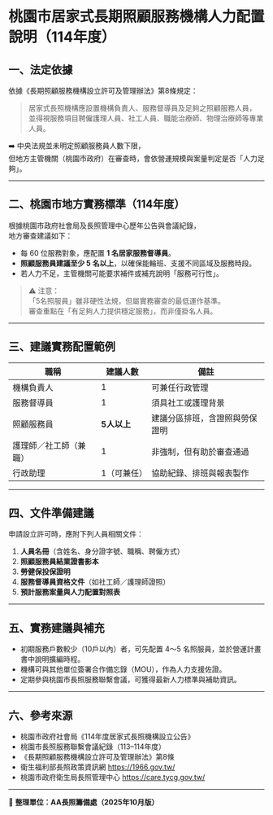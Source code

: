 # 桃園市居家式長期照顧服務機構人力配置說明（114年度）

## 一、法定依據
依據《長期照顧服務機構設立許可及管理辦法》第8條規定：

> 居家式長照機構應設置機構負責人、服務督導員及足夠之照顧服務人員，  
> 並得視服務項目聘僱護理人員、社工人員、職能治療師、物理治療師等專業人員。

➡️ 中央法規並未明定照顧服務員人數下限，  
但地方主管機關（桃園市政府）在審查時，會依營運規模與案量判定是否「人力足夠」。

---

## 二、桃園市地方實務標準（114年度）
根據桃園市政府社會局及長照管理中心歷年公告與會議紀錄，  
地方審查建議如下：

- 每 60 位服務對象，應配置 **1 名居家服務督導員**。  
- **照顧服務員建議至少 5 名以上**，以確保能輪班、支援不同區域及服務時段。  
- 若人力不足，主管機關可能要求補件或補充說明「服務可行性」。

> ⚠️ 注意：  
> 「5名照服員」雖非硬性法規，但屬實務審查的最低運作基準。  
> 審查重點在「有足夠人力提供穩定服務」，而非僅掛名人員。

---

## 三、建議實務配置範例

| 職稱 | 建議人數 | 備註 |
|------|-----------|------|
| 機構負責人 | 1 | 可兼任行政管理 |
| 服務督導員 | 1 | 須具社工或護理背景 |
| 照顧服務員 | **5人以上** | 建議分區排班，含證照與勞保證明 |
| 護理師／社工師（兼職） | 1 | 非強制，但有助於審查通過 |
| 行政助理 | 1（可兼任） | 協助紀錄、排班與報表製作 |

---

## 四、文件準備建議
申請設立許可時，應附下列人員相關文件：

1. **人員名冊**（含姓名、身分證字號、職稱、聘僱方式）  
2. **照顧服務員結業證書影本**  
3. **勞健保投保證明**  
4. **服務督導員資格文件**（如社工師／護理師證照）  
5. **預計服務案量與人力配置對照表**

---

## 五、實務建議與補充
- 初期服務戶數較少（10戶以內）者，可先配置 4～5 名照服員，並於營運計畫書中說明擴編時程。  
- 機構可與其他單位簽署合作備忘錄（MOU），作為人力支援佐證。  
- 定期參與桃園市長照服務聯繫會議，可獲得最新人力標準與補助資訊。  

---

## 六、參考來源
- 桃園市政府社會局《114年度居家式長照機構設立公告》  
- 桃園市長照服務聯繫會議紀錄（113–114年度）  
- 《長期照顧服務機構設立許可及管理辦法》第8條  
- 衛生福利部長照政策資訊網 <https://1966.gov.tw/>  
- 桃園市政府衛生局長照管理中心 <https://care.tycg.gov.tw/>

---

📘 **整理單位：AA長照籌備處（2025年10月版）**
